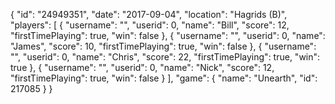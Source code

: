 {
  "id": "24949351",
  "date": "2017-09-04",
  "location": "Hagrids (B)",
  "players": [
    {
      "username": "",
      "userid": 0,
      "name": "Bill",
      "score": 12,
      "firstTimePlaying": true,
      "win": false
    },
    {
      "username": "",
      "userid": 0,
      "name": "James",
      "score": 10,
      "firstTimePlaying": true,
      "win": false
    },
    {
      "username": "",
      "userid": 0,
      "name": "Chris",
      "score": 22,
      "firstTimePlaying": true,
      "win": true
    },
    {
      "username": "",
      "userid": 0,
      "name": "Nick",
      "score": 12,
      "firstTimePlaying": true,
      "win": false
    }
  ],
  "game": {
    "name": "Unearth",
    "id": 217085
  }
}
